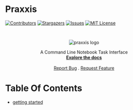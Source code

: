 # Praxxis 

[![Contributors][contributors-shield]][contributors-url]
[![Stargazers][stars-shield]][stars-url]
[![Issues][issues-shield]][issues-url]
[![MIT License][license-shield]][license-url]

<!-- PROJECT LOGO -->
<br />
<p align="center">
<img alt="praxxis logo" src="https://raw.githubusercontent.com/microsoft/praxxis/master/docs/images/praxxis_logo_black.png">
</div>

  <p align="center">
    A Command Line Notebook Task Interface
    <br />
    <a href="https://github.com/microsoft/praxxis/tree/master/docs"><strong>Explore the docs </strong></a>
    <br />
    <br />
    <a href="https://github.com/microsoft/praxxis/issues">Report Bug</a>
    .
    <a href="https://github.com/microsoft/praxxis/issues">Request Feature</a>
  </p>
</p>

# Table Of Contents 

- [getting started](https://microsoft.github.io/praxxis/getting_started) 



[contributors-shield]: https://img.shields.io/github/contributors/microsoft/praxxis.svg?style=flat-square
[contributors-url]: https://github.com/microsoft/praxxis/graphs/contributors
[forks-shield]: https://img.shields.io/github/forks/microsoft/praxxis.svg?style=flat-square
[forks-url]: https://github.com/microsoft/praxxis/network/members
[stars-shield]: https://img.shields.io/github/stars/microsoft/praxxis.svg?style=flat-square
[stars-url]: https://github.com/microsoft/praxxis/stargazers
[issues-shield]: https://img.shields.io/github/issues/microsoft/praxxis.svg?style=flat-square
[issues-url]: https://github.com/microsoft/praxxis/issues
[good-first-issues-shield]: https://img.shields.io/github/issues/microsoft/praxxis.svg?style=flat-square
[issues-url]: https://github.com/microsoft/praxxis/issues
[license-shield]: https://img.shields.io/github/license/microsoft/praxxis.svg?style=flat-square
[license-url]: https://github.com/microsoft/praxxis/blob/master/LICENSE.txt
[product-screenshot]: images/screenshot.png